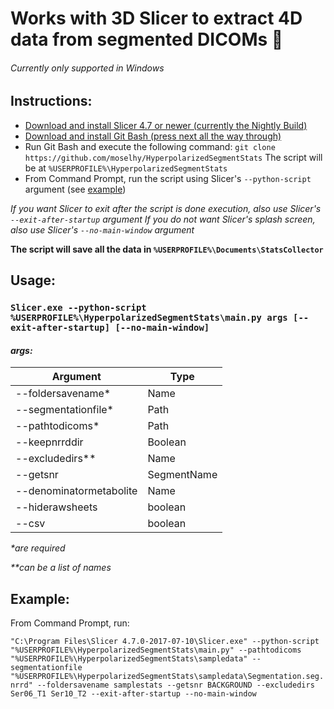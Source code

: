 # Works with 3D Slicer to extract 4D data from segmented DICOMs :cake:
###### Currently only supported in Windows

## Instructions:
- [Download and install Slicer 4.7 or newer (currently the Nightly Build)](http://download.slicer.org/)
- [Download and install Git Bash (press next all the way through)](https://git-scm.com/downloads)
- Run Git Bash and execute the following command:
	`git clone https://github.com/moselhy/HyperpolarizedSegmentStats`
The script will be at `%USERPROFILE%\HyperpolarizedSegmentStats`
- From Command Prompt, run the script using Slicer's `--python-script` argument (see [example](#example))


*If you want Slicer to exit after the script is done execution, also use Slicer's `--exit-after-startup` argument*
*If you do not want Slicer's splash screen, also use Slicer's `--no-main-window` argument*


**The script will save all the data in `%USERPROFILE%\Documents\StatsCollector`**

## Usage:

### `Slicer.exe --python-script %USERPROFILE%\HyperpolarizedSegmentStats\main.py args [--exit-after-startup] [--no-main-window]`

#### **_args:_**

| Argument					| Type				|
| ------------------------- | ----------------- |
| --foldersavename\*		| Name				|
| --segmentationfile\*		| Path				|
| --pathtodicoms\*			| Path				|
| --keepnrrddir				| Boolean			|
| --excludedirs\*\*			| Name				|
| --getsnr					| SegmentName		|
| --denominatormetabolite	| Name				|
| --hiderawsheets			| boolean			|
| --csv						| boolean			|

_\*are required_

_\*\*can be a list of names_

## Example:

From Command Prompt, run:

`"C:\Program Files\Slicer 4.7.0-2017-07-10\Slicer.exe" --python-script "%USERPROFILE%\HyperpolarizedSegmentStats\main.py" --pathtodicoms "%USERPROFILE%\HyperpolarizedSegmentStats\sampledata" --segmentationfile "%USERPROFILE%\HyperpolarizedSegmentStats\sampledata\Segmentation.seg.nrrd" --foldersavename samplestats --getsnr BACKGROUND --excludedirs Ser06_T1 Ser10_T2 --exit-after-startup --no-main-window`

